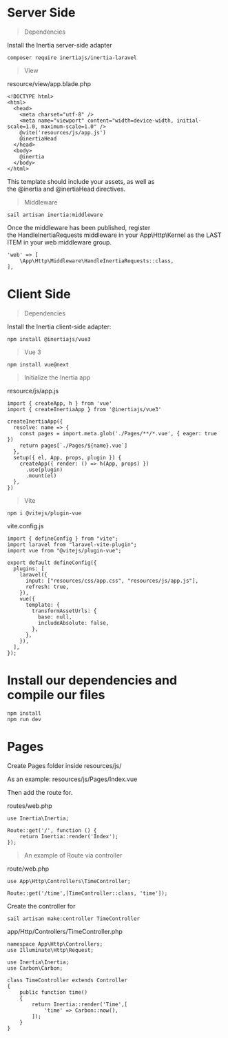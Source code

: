 # Server Side

> Dependencies

Install the Inertia server-side adapter
```
composer require inertiajs/inertia-laravel
```

> View

resource/view/app.blade.php
```
<!DOCTYPE html>
<html>
  <head>
    <meta charset="utf-8" />
    <meta name="viewport" content="width=device-width, initial-scale=1.0, maximum-scale=1.0" />
    @vite('resources/js/app.js')
    @inertiaHead
  </head>
  <body>
    @inertia
  </body>
</html>
```

This template should include your assets, as well as the @inertia and @inertiaHead directives.

> Middleware

```
sail artisan inertia:middleware
```

Once the middleware has been published, register the HandleInertiaRequests middleware in your App\Http\Kernel as the LAST ITEM in your web middleware group.

```
'web' => [
    \App\Http\Middleware\HandleInertiaRequests::class,
],
```

# Client Side

> Dependencies

Install the Inertia client-side adapter:
```
npm install @inertiajs/vue3
```

> Vue 3

```
npm install vue@next
```

> Initialize the Inertia app

resource/js/app.js
```
import { createApp, h } from 'vue'
import { createInertiaApp } from '@inertiajs/vue3'

createInertiaApp({
  resolve: name => {
    const pages = import.meta.glob('./Pages/**/*.vue', { eager: true })
    return pages[`./Pages/${name}.vue`]
  },
  setup({ el, App, props, plugin }) {
    createApp({ render: () => h(App, props) })
      .use(plugin)
      .mount(el)
  },
})
```

> Vite

```
npm i @vitejs/plugin-vue
```

vite.config.js
```
import { defineConfig } from "vite";
import laravel from "laravel-vite-plugin";
import vue from "@vitejs/plugin-vue";

export default defineConfig({
  plugins: [
    laravel({
      input: ["resources/css/app.css", "resources/js/app.js"],
      refresh: true,
    }),
    vue({
      template: {
        transformAssetUrls: {
          base: null,
          includeAbsolute: false,
        },
      },
    }),
  ],
});
```

# Install our dependencies and compile our files
```
npm install
npm run dev
```

# Pages

Create Pages folder inside resources/js/

As an example: resources/js/Pages/Index.vue   

Then add the route for.

routes/web.php
```
use Inertia\Inertia;

Route::get('/', function () {
    return Inertia::render('Index');
});
```

> An example of Route via controller

route/web.php
```
use App\Http\Controllers\TimeController;

Route::get('/time',[TimeController::class, 'time']);
```

Create the controller for
```
sail artisan make:controller TimeController
```

app/Http/Controllers/TimeController.php
```
namespace App\Http\Controllers;
use Illuminate\Http\Request;

use Inertia\Inertia;
use Carbon\Carbon;

class TimeController extends Controller
{
    public function time()
    {
        return Inertia::render('Time',[ 
            'time' => Carbon::now(),
        ]);
    }
}
```
